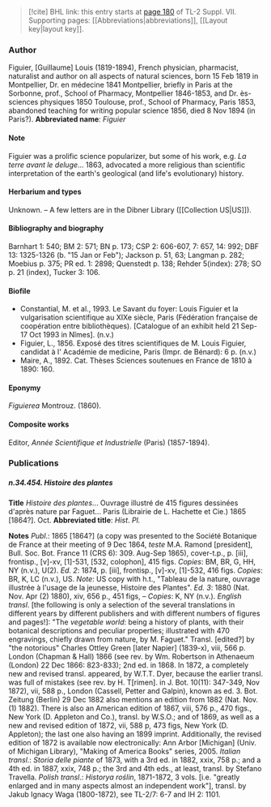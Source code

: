 > [!cite] BHL link: this entry starts at [page 180](https://www.biodiversitylibrary.org/page/33259684) of TL-2 Suppl. VII.
> Supporting pages: [[Abbreviations|abbreviations]], [[Layout key|layout key]].

### Author

Figuier, \[Guillaume\] Louis (1819-1894), French physician, pharmacist, naturalist and author on all aspects of natural sciences, born 15 Feb 1819 in Montpellier, Dr. en médecine 1841 Montpellier, briefly in Paris at the Sorbonne, prof., School of Pharmacy, Montpellier 1846-1853, and Dr. ès-sciences physiques 1850 Toulouse, prof., School of Pharmacy, Paris 1853, abandoned teaching for writing popular science 1856, died 8 Nov 1894 (in Paris?). 
**Abbreviated name**: *Figuier*

#### Note

Figuier was a prolific science popularizer, but some of his work, e.g. *La terre avant le deluge*... 1863, advocated a more religious than scientific interpretation of the earth's geological (and life's evolutionary) history.

#### Herbarium and types

Unknown. – A few letters are in the Dibner Library ([[Collection US|US]]).

#### Bibliography and biography

Barnhart 1: 540; BM 2: 571; BN p. 173; CSP 2: 606-607, 7: 657, 14: 992; DBF 13: 1325-1326 (b. "15 Jan or Feb"); Jackson p. 51, 63; Langman p. 282; Moebius p. 375; PR ed. 1: 2898; Quenstedt p. 138; Rehder 5(index): 278; SO p. 21 (index), Tucker 3: 106.

#### Biofile

- Constantial, M. et al., 1993. Le Savant du foyer: Louis Figuier et la vulgarisation scientifique au XIXe siècle, Paris (Fédération française de coopération entre bibliothèques). \[Catalogue of an exhibit held 21 Sep-17 Oct 1993 in Nîmes\]. (n.v.)
- Figuier, L., 1856. Exposé des titres scientifiques de M. Louis Figuier, candidat à l' Académie de medicine, Paris (Impr. de Bénard): 6 p. (n.v.)
- Maire, A., 1892. Cat. Thèses Sciences soutenues en France de 1810 à 1890: 160.

#### Eponymy

*Figuierea* Montrouz. (1860).

#### Composite works

Editor, *Année Scientifique et Industrielle* (Paris) (1857-1894).

### Publications

##### n.34.454. Histoire des plantes

**Title**
*Histoire des plantes*... Ouvrage illustré de 415 figures dessinées d'après nature par Faguet... Paris (Librairie de L. Hachette et Cie.) 1865 \[1864?\]. Oct.
**Abbreviated title**: *Hist*. *Pl.*

**Notes**
*Publ*.: 1865 \[1864?\] (a copy was presented to the Société Botanique de France at their meeting of 9 Dec 1864, *teste* M.A. Ramond \[president\], Bull. Soc. Bot. France 11 (CRS 6): 309. Aug-Sep 1865), cover-t.p., p. \[iii\], frontisp., \[v\]-xv, \[1\]-531, \[532, colophon\], 415 figs. *Copies*: BM, BR, G, HH, NY (n.v.), U(2).
*Ed. 2*: 1874, p. \[iii\], frontisp., \[v\]-xv, \[1\]-532, 416 figs. *Copies*: BR, K, LC (n.v.), US.
*Note*: US copy with h.t., "Tableau de la nature, ouvrage illustrée à l'usage de la jeunesse, Histoire des Plantes".
*Ed. 3*: 1880 (Nat. Nov. Apr (2) 1880), xiv, 656 p., 451 figs, – *Copies*: K, NY (n.v.).
*English transl*. \[the following is only a selection of the several translations in different years by different publishers and with different numbers of figures and pages!\]: "The *vegetable world*: being a history of plants, with their botanical descriptions and peculiar properties; illustrated with 470 engravings, chiefly drawn from nature, by M. Faguet." Transl. \[edited?\] by "the notorious" Charles Ottley Green \[later Napier\] (1839-x), viii, 566 p. London (Chapman & Hall) 1866 (see rev. by Wm. Robertson in Athenaeum (London) 22 Dec 1866: 823-833); 2nd ed. in 1868. In 1872, a completely new and revised transl. appeared, by W.T.T. Dyer, because the earlier transl. was full of mistakes (see rev. by H. T\[rimen\]. in J. Bot. 10(11): 347-349, Nov 1872), vii, 588 p., London (Cassell, Petter and Galpin), known as ed. 3. Bot. Zeitung (Berlin) 29 Dec 1882 also mentions an edition from 1882 (Nat. Nov. (1) 1882). There is also an American edition of 1867, viii, 576 p., 470 figs., New York (D. Appleton and Co.), transl. by W.S.O.; and of 1869, as well as a new and revised edition of 1872, vii, 588 p, 473 figs, New York (D. Appleton); the last one also having an 1899 imprint. Additionally, the revised edition of 1872 is available now electronically: Ann Arbor \[Michigan\] (Univ. of Michigan Library), "Making of America Books" series, 2005.
*Italian transl*.: *Storia delle piante* of 1873, with a 3rd ed. in 1882, xxix, 758 p.; and a 4th ed. in 1887, xxix, 748 p.; the 3rd and 4th eds., at least, transl. by Stefano Travella.
*Polish transl*.: *Historya roślin*, 1871-1872, 3 vols. \[i.e. "greatly enlarged and in many aspects almost an independent work"\], transl. by Jakub Ignacy Waga (1800-1872), see TL-2/7: 6-7 and IH 2: 1101.

